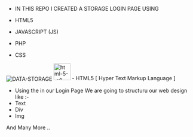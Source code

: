 - IN THIS REPO I CREATED A STORAGE LOGIN PAGE USING 

- HTML5

- JAVASCRIPT (JS)

- PHP 

- CSS 

<img align="center" src="https://cdn.dribbble.com/users/1746237/screenshots/11276091/media/fa47c19cbbbc00b2f5eceda0459c34db.gif" alt="DATA-STORAGE" withd="100">

<img width="45" height="45" src="https://img.icons8.com/color/48/html-5--v1.png" alt="html-5--v1"/> 
- HTML5 [ Hyper Text Markup Language ] 

- Using the in our Login Page We are going to structuru our web design like :- 
- Text 
- Div 
- Img 

And Many More .. 

